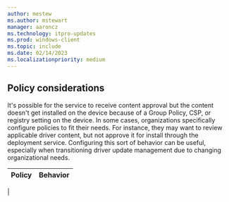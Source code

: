 ```yaml
---
author: mestew
ms.author: mstewart
manager: aaroncz
ms.technology: itpro-updates
ms.prod: windows-client
ms.topic: include
ms.date: 02/14/2023
ms.localizationpriority: medium
---
```

<!--This file is shared by deployment-service-drivers.md, deployment-service-troubleshoot.md, and the deployment-service-prerequisites.md articles. Headings may be driven by article context. 7512398 -->

## Policy considerations

It's possible for the service to receive content approval but the content doesn't get installed on the device because of a Group Policy, CSP, or registry setting on the device. In some cases, organizations specifically configure policies to fit their needs. For instance, they may want to review applicable driver content, but not approve it for install through the deployment service. Configuring this sort of behavior can be useful, especially when transitioning driver update management due to changing organizational needs.

| Policy | Behavior |
|---|---|
| 


